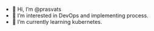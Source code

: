 - 👋 Hi, I’m @prasvats
- 👀 I’m interested in DevOps and implementing process.
- 🌱 I’m currently learning kubernetes.

<!---
prasvats/prasvats is a ✨ special ✨ repository because its `README.md` (this file) appears on your GitHub profile.
You can click the Preview link to take a look at your changes.
--->

